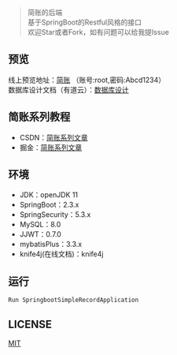 > 简账的后端  
> 基于SpringBoot的Restful风格的接口  
> 欢迎Star或者Fork，如有问题可以给我提Issue

## 预览
线上预览地址：[简账](http://jz.jackbin.cn) （账号:root,密码:Abcd1234）  
数据库设计文档（有道云）：[数据库设计](http://note.youdao.com/noteshare?id=09422f09d4a680fcd7b179bea4c7ce78&sub=2B6B7FAA29F440548DE6AF68358610D5)

## 简账系列教程
- CSDN：[简账系列文章](https://blog.csdn.net/weixin_38500202/category_11027299.html)
- 掘金：[简账系列文章](https://juejin.cn/column/6960993522958729224)

## 环境
- JDK：openJDK 11
- SpringBoot：2.3.x
- SpringSecurity：5.3.x
- MySQL：8.0
- JJWT：0.7.0
- mybatisPlus：3.3.x
- knife4j(在线文档)：knife4j


## 运行
```shell
Run SpringbootSimpleRecordApplication 
```

## LICENSE
[MIT](LICENSE)
